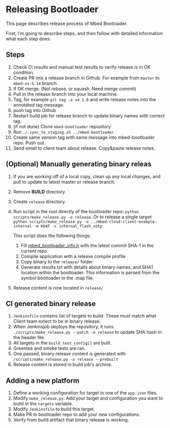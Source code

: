 # Releasing Bootloader

This page describes release process of Mbed Bootloader.

First, I'm going to describe steps, and then follow with detailed information what each step does.

## Steps

1. Check CI results and manual test results to verify release is in OK condition.
1. Create PR into a release branch in Github. For example from `master` to `mbed-os-5.14` branch.
1. If OK merge. (Not rebase, or squash. Need merge commit)
1. Pull in the release branch into your local machine.
1. Tag, for example `git tag -a v4.1.0` and write release notes into the annotated tag message.
1. push tag into Github
1. Restart build job for release branch to update binary names with correct tag.
1. (if not done) Clone `mbed-bootloader` repository
1. Run `./.sync_to_staging.sh ../mbed-bootloader`
1. Create same version tag with same message into mbed-bootloader repo. Push out.
1. Send email to client team about release. Copy&paste release notes.

## (Optional) Manually generating binary releas

1. If you are working off of a local copy, clean up any local changes, and pull to update to latest master or release branch.
1. Remove **BUILD** directory.
1. Create `release` directory.
1. Run script in the root directly of the bootloader repo: `python scripts/make_release.py -o release`.
   Or to release a single target `python scripts/make_release.py -o ../mbed-cloud-client-example-internal -m K64F -c internal_flash_sotp`

   This script does the following things:
    1. Fill [mbed_bootloader_info.h](https://github.com/ARMmbed/mbed-bootloader-internal/blob/master/mbed_bootloader_info.h) with the latest commit SHA-1 in the current repo.
    1. Compile application with a release compile profile
    1. Copy binary to the `release/` folder
    1. Generate results.txt with details about binary names, and SHA1 location within the bootloader. This information is parsed from the symbol bootloader in the .map file.
1. Release content is now located in `release/`

## CI generated binary release

1. `Jenkinsfile` contains list of targets to build. These must match what Client team extect to be in binary release.
1. When Jenkinsjob deploys the repository, it runs `./scripts/make_release.py --patch -o release` to update SHA hash in the header file.
1. All targets in the `build_test_config[]` are built.
1. Greentea and smoke tests are ran.
1. One passed, binary release content is generated with `/scripts/make_release.py -o release --prebuilt`
1. Release content is stored in build job's archive.

## Adding a new platform

1. Define a working configuration for target in one of the `app.json` files.
1. Modify `make_release.py`. Add your target and configuration you want to build in the `targets` variable.
1. Modify `Jenkinsfile` to build this target.
1. Make PR to bootloader repo to add your new configurations.
1. Verify from build artifact that binary release is working.

